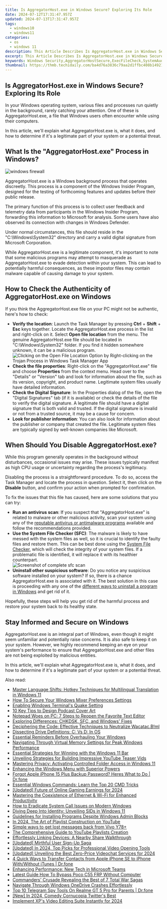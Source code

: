 ```yaml
---
title: Is AggregatorHost.exe in Windows Secure? Exploring Its Role
date: 2024-07-12T17:31:47.957Z
updated: 2024-07-13T17:31:47.957Z
tags:
  - windows10
  - windows11
categories:
  - os
  - windows 11
description: This Article Describes Is AggregatorHost.exe in Windows Secure? Exploring Its Role
excerpt: This Article Describes Is AggregatorHost.exe in Windows Secure? Exploring Its Role
keywords: Windows Security,AggregatorHostSecure,ExecFileCheck,SystemAuditTool,SafetyWindows,HostSecurityRole,FileRiskAssessment
thumbnail: https://thmb.techidaily.com/ba4d76a3836c79aa2d1ffbc408b14921a58fa2b19ac7a8b8eb3ad2286e02cfeb.jpg
---
```


## Is AggregatorHost.exe in Windows Secure? Exploring Its Role

 In your Windows operating system, various files and processes run quietly in the background, rarely catching your attention. One of these is AggregatorHost.exe, a file that Windows users often encounter while using their computers.

 In this article, we'll explain what AggregatorHost.exe is, what it does, and how to determine if it's a legitimate part of your system or a potential threat.

## What Is the "AggregatorHost.exe" Process in Windows?

![windows firewall](https://static1.makeuseofimages.com/wordpress/wp-content/uploads/2023/09/winodws-firewall.jpg)

 AggregatorHost.exe is a Windows background process that operates discreetly. This process is a component of the Windows Insider Program, designed for the testing of forthcoming features and updates before their public release.

 The primary function of this process is to collect user feedback and telemetry data from participants in the Windows Insider Program, forwarding this information to Microsoft for analysis. Some users have also observed its connection with changes in Windows Defender.

 Under normal circumstances, this file should reside in the "C:\\Windows\\System32" directory and carry a valid digital signature from Microsoft Corporation.

 While AggregatorHost.exe is a legitimate component, it's important to note that some malicious programs may attempt to masquerade as AggregatorHost.exe to evade detection within your system. This can lead to potentially harmful consequences, as these impostor files may contain malware capable of causing damage to your system.

## How to Check the Authenticity of AggregatorHost.exe on Windows

 If you think the AggregatorHost.exe file on your PC might not be authentic, here's how to check:

* **Verify the location**: Launch the Task Manager by pressing **Ctrl** \+ **Shift** \+ **Esc** keys together. Locate the AggregatorHost.exe process in the list and right-click on it. Select **Open file location** from the menu. The genuine AggregatorHost.exe file should be located in "C:\\Windows\\System32" folder. If you find it hidden somewhere unknown, it can be a malicious program.  
![Clicking on the Open File Location Option by Right-clicking on the Trojan Process in Windows Task Manager App](https://static1.makeuseofimages.com/wordpress/wp-content/uploads/2022/11/3.jpg)
* **Check the file properties**: Right-click on the "AggregatorHost.exe" file and choose **Properties** from the context menu. Head over to the "Details" or "Version" tab and look for information about the file, such as its version, copyright, and product name. Legitimate system files usually have detailed information.
* **Check the Digital Signature**: In the Properties dialog of the file, open the "Digital Signatures" tab (if it is available) or check the details of the file to verify the digital signature. A legitimate file should have a digital signature that is both valid and trusted. If the digital signature is invalid or not from a trusted source, it may be a cause for concern.
* **Look for publisher information**: You can also look for information about the publisher or company that created the file. Legitimate system files are typically signed by well-known companies like Microsoft.

## When Should You Disable AggregatorHost.exe?

 While this program generally operates in the background without disturbances, occasional issues may arise. These issues typically manifest as high CPU usage or uncertainty regarding the process's legitimacy.

 Disabling the process is a straightforward procedure. To do so, access the Task Manager and locate the process in question. Select it, then click on the **Disable** button, and confirm your action when prompted for confirmation.

 To fix the issues that this file has caused, here are some solutions that you can try:

* **Run an antivirus scan**: If you suspect that "AggregatorHost.exe" is related to malware or other malicious activity, scan your system using any of the [reputable antivirus or antimalware programs](https://www.makeuseof.com/tag/best-antivirus-for-windows-10/) available and follow the recommendations provided.
* **Use the System File Checker (SFC)**: The malware is likely to have messed with the system files as well, so it is crucial to identify the faulty files and restore them. This can be best done using the [System File Checker](https://www.makeuseof.com/system-file-checker-sfc-windows/), which will check the integrity of your system files. If a problematic file is identified, it will replace it with its healthier counterpart.  
![Screenshot of complete sfc scan](https://static1.makeuseofimages.com/wordpress/wp-content/uploads/2023/06/screenshot-of-complete-sfc-scan.jpg)
* **Uninstall other suspicious software**: Do you notice any suspicious software installed on your system? If so, there is a chance AggregatorHost.exe is associated with it. The best solution in this case is proceeding with any one of the [different ways to uninstall a program in Windows](https://www.makeuseof.com/windows-11-different-ways-to-uninstall-software/) and get rid of it.

 Hopefully, these steps will help you get rid of the harmful process and restore your system back to its healthy state.

## Stay Informed and Secure on Windows

 AggregatorHost.exe is an integral part of Windows, even though it might seem unfamiliar and potentially raise concerns. It is also safe to keep it on your system. However, we highly recommend keeping an eye on your system's performance to ensure that AggregatorHost.exe and other files are not being exploited by malicious entities.

 In this article, we'll explain what AggregatorHost.exe is, what it does, and how to determine if it's a legitimate part of your system or a potential threat.



<ins class="adsbygoogle"
      style="display:block"
      data-ad-client="ca-pub-7571918770474297"
      data-ad-slot="8358498916"
      data-ad-format="auto"
      data-full-width-responsive="true"></ins>
<span class="atpl-alsoreadstyle">Also read:</span>
<div><ul>
<li><a href="https://win11-tips.techidaily.com/master-language-shifts-hotkey-techniques-for-multilingual-translation-in-windows-11/"><u>Master Language Shifts: Hotkey Techniques for Multilingual Translation in Windows 11</u></a></li>
<li><a href="https://win11-tips.techidaily.com/how-to-secure-your-windows-mixer-preferences-settings/"><u>How To Secure Your Windows Mixer Preferences Settings</u></a></li>
<li><a href="https://win11-tips.techidaily.com/enabling-windows-terminals-quake-setting/"><u>Enabling Windows Terminal's Quake Setting</u></a></li>
<li><a href="https://extra-tips.techidaily.com/10-key-tips-to-design-podcast-cover-art/"><u>10 Key Tips to Design Podcast Cover Art</u></a></li>
<li><a href="https://win11-tips.techidaily.com/notepad-woes-on-pc-7-steps-to-reopen-the-favorite-text-editor/"><u>Notepad Woes on PC: 7 Steps to Reopen the Favorite Text Editor</u></a></li>
<li><a href="https://win11-tips.techidaily.com/exploring-differences-chkdsk-sfc-and-windows-fixes/"><u>Exploring Differences: CHKDSK, SFC, and Windows' Fixes</u></a></li>
<li><a href="https://win11-tips.techidaily.com/deciphering-the-code-effective-techniques-to-neutralize-wacatacbml/"><u>Deciphering the Code: Effective Techniques to Neutralize Wacatac.B!ml</u></a></li>
<li><a href="https://win11-tips.techidaily.com/dissecting-drive-definitions-c-vs-d-in-os/"><u>Dissecting Drive Definitions: C: Vs D: In OS</u></a></li>
<li><a href="https://win11-tips.techidaily.com/essential-reminders-before-overhauling-your-windows/"><u>Essential Reminders Before Overhauling Your Windows</u></a></li>
<li><a href="https://win11-tips.techidaily.com/navigating-through-virtual-memory-settings-for-peak-windows-performance/"><u>Navigating Through Virtual Memory Settings for Peak Windows Performance</u></a></li>
<li><a href="https://win11-tips.techidaily.com/essential-strategies-for-winning-with-the-windows-11-bar/"><u>Essential Strategies for Winning with the Windows 11 Bar</u></a></li>
<li><a href="https://youtube-sure.techidaily.com/ling-strategies-for-building-impressive-youtube-teaser-vids/"><u>Unveiling Strategies for Building Impressive YouTube Teaser Vids</u></a></li>
<li><a href="https://win11-tips.techidaily.com/mastering-privacy-activating-controlled-folder-access-in-windows-11/"><u>Mastering Privacy: Activating Controlled Folder Access in Windows 11</u></a></li>
<li><a href="https://win11-tips.techidaily.com/enhancing-the-windows-menu-with-superior-powers/"><u>Enhancing the Windows Menu with Superior Powers</u></a></li>
<li><a href="https://iphone-unlock.techidaily.com/forgot-apple-iphone-15-plus-backup-password-heres-what-to-do-drfone-by-drfone-ios/"><u>Forgot Apple iPhone 15 Plus Backup Password? Heres What to Do | Dr.fone</u></a></li>
<li><a href="https://win11-tips.techidaily.com/essential-windows-commands-learn-the-top-20-cmd-tricks/"><u>Essential Windows Commands: Learn the Top 20 CMD Tricks</u></a></li>
<li><a href="https://eaxpv-info.techidaily.com/updated-future-of-online-gaming-earnings-for-2024/"><u>[Updated] Future of Online Gaming Earnings for 2024</u></a></li>
<li><a href="https://win11-tips.techidaily.com/mastering-the-coexistence-of-ethernet-and-wi-fi-for-enhanced-productivity/"><u>Mastering the Coexistence of Ethernet & Wi-Fi for Enhanced Productivity</u></a></li>
<li><a href="https://win11-tips.techidaily.com/how-to-eradicate-system-call-issues-on-modern-windows/"><u>How to Eradicate System Call Issues on Modern Windows</u></a></li>
<li><a href="https://win11-tips.techidaily.com/diving-deep-into-identity-unveiling-sids-in-windows-11/"><u>Diving Deep Into Identity: Unveiling SIDs in Windows 11</u></a></li>
<li><a href="https://win11-tips.techidaily.com/guidelines-for-installing-programs-despite-windows-admin-blocks/"><u>Guidelines for Installing Programs Despite Windows Admin Blocks</u></a></li>
<li><a href="https://youtube-web.techidaily.com/24-the-art-of-playlist-construction-on-youtube/"><u>In 2024, The Art of Playlist Construction on YouTube</u></a></li>
<li><a href="https://techidaily.com/simple-ways-to-get-lost-messages-back-from-vivo-y78plus-by-fonelab-android-recover-messages/"><u>Simple ways to get lost messages back from Vivo Y78+</u></a></li>
<li><a href="https://youtube-video-recordings.techidaily.com/the-comprehensive-guide-to-youtube-playlists-creation/"><u>The Comprehensive Guide to YouTube Playlists Creation</u></a></li>
<li><a href="https://win11-tips.techidaily.com/effortlessly-linking-devices-a-nearby-share-walkthrough/"><u>Effortlessly Linking Devices: A Nearby Share Walkthrough</u></a></li>
<li><a href="https://extra-skills.techidaily.com/updated-mirthful-user-sign-up-saga/"><u>[Updated] Mirthful User Sign-Up Saga</u></a></li>
<li><a href="https://youtube-sure.techidaily.com/ed-in-2024-top-picks-for-professional-video-opening-tools/"><u>[Updated] In 2024, Top Picks for Professional Video Opening Tools</u></a></li>
<li><a href="https://remote-screen-capture.techidaily.com/updated-unveiling-the-best-zero-price-videochat-services-for-2024/"><u>[Updated] Unveiling the Best Zero-Price Videochat Services for 2024</u></a></li>
<li><a href="https://iphone-transfer.techidaily.com/4-quick-ways-to-transfer-contacts-from-apple-iphone-se-to-iphone-withwithout-itunes-drfone-by-drfone-transfer-from-ios/"><u>4 Quick Ways to Transfer Contacts from Apple iPhone SE to iPhone With/Without iTunes | Dr.fone</u></a></li>
<li><a href="https://win11-tips.techidaily.com/enhancing-performance-new-tech-in-microsoft-teams/"><u>Enhancing Performance: New Tech in Microsoft Teams</u></a></li>
<li><a href="https://android-frp.techidaily.com/latest-guide-how-to-bypass-poco-c55-frp-without-computer-by-drfone-android/"><u>Latest Guide How To Bypass Poco C55 FRP Without Computer</u></a></li>
<li><a href="https://screen-recording.techidaily.com/commanders-crusade-revealing-the-best-of-7-total-war-sagas/"><u>Commanders' Crusade  Revealing the Best of 7 Total War Sagas</u></a></li>
<li><a href="https://win11-tips.techidaily.com/navigate-through-windows-onedrive-crashes-effortlessly/"><u>Navigate Through Windows OneDrive Crashes Effortlessly</u></a></li>
<li><a href="https://android-location-track.techidaily.com/top-10-telegram-spy-tools-on-realme-gt-5-pro-for-parents-drfone-by-drfone-virtual-android/"><u>Top 10 Telegram Spy Tools On Realme GT 5 Pro for Parents | Dr.fone</u></a></li>
<li><a href="https://twitter-videos.techidaily.com/new-in-2024-comedy-cornucopia-twitters-best/"><u>[New] In 2024, Comedy Cornucopia  Twitter's Best</u></a></li>
<li><a href="https://some-techniques.techidaily.com/implement-xps-video-editing-suite-instantly-for-2024/"><u>Implement XP's Video Editing Suite Instantly for 2024</u></a></li>
</ul></div>
